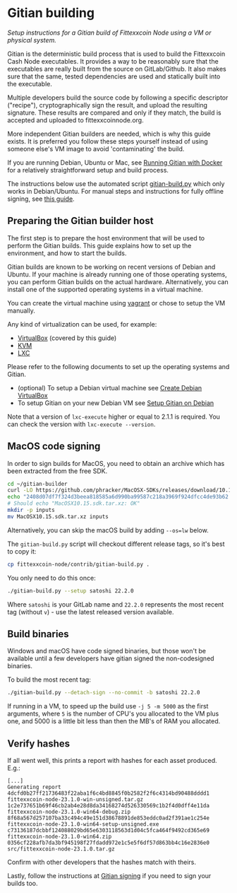 # Gitian building

*Setup instructions for a Gitian build of Fittexxcoin Node using a VM or
physical system.*

Gitian is the deterministic build process that is used to build the Fittexxcoin
Cash Node executables. It provides a way to be reasonably sure that the
executables are really built from the source on GitLab/Github. It also makes sure
that the same, tested dependencies are used and statically built into the executable.

Multiple developers build the source code by following a specific descriptor
("recipe"), cryptographically sign the result, and upload the resulting signature.
These results are compared and only if they match, the build is accepted and
uploaded to fittexxcoinnode.org.

More independent Gitian builders are needed, which is why this guide exists.
It is preferred you follow these steps yourself instead of using someone else's
VM image to avoid 'contaminating' the build.

If you are running Debian, Ubuntu or Mac, see
[Running Gitian with Docker](./gitian-building/gitian-building-docker.md)
for a relatively straightforward setup and build process.

The instructions below use the automated script [gitian-build.py](../contrib/gitian-build.py)
which only works in Debian/Ubuntu. For manual steps and instructions for fully
offline signing, see [this guide](./gitian-building/gitian-building-manual.md).

## Preparing the Gitian builder host

The first step is to prepare the host environment that will be used to perform
the Gitian builds. This guide explains how to set up the environment, and how to
start the builds.

Gitian builds are known to be working on recent versions of Debian and Ubuntu.
If your machine is already running one of those operating systems, you can
perform Gitian builds on the actual hardware.
Alternatively, you can install one of the supported operating systems in a virtual
machine.

You can create the virtual machine using [vagrant](./gitian-building/gitian-building-vagrant.md)
or chose to setup the VM manually.

Any kind of virtualization can be used, for example:

* [VirtualBox](https://www.virtualbox.org/) (covered by this guide)
* [KVM](http://www.linux-kvm.org/page/Main_Page)
* [LXC](https://linuxcontainers.org/)

Please refer to the following documents to set up the operating systems and Gitian.

* (optional) To setup a Debian virtual machine see [Create Debian VirtualBox](./gitian-building/gitian-building-create-vm-debian.md)
* To setup Gitian on your new Debian VM see [Setup Gitian on Debian](./gitian-building/gitian-building-setup-gitian-debian.md)

Note that a version of `lxc-execute` higher or equal to 2.1.1 is required.
You can check the version with `lxc-execute --version`.

## MacOS code signing

In order to sign builds for MacOS, you need to obtain an archive which has been
extracted from the free SDK.

```bash
cd ~/gitian-builder
curl -LO https://github.com/phracker/MacOSX-SDKs/releases/download/10.15/MacOSX10.15.sdk.tar.xz
echo "2408d07df7f324d3beea818585a6d990ba99587c218a3969f924dfcc4de93b62 MacOSX10.15.sdk.tar.xz" | sha256sum -c
# Should echo "MacOSX10.15.sdk.tar.xz: OK"
mkdir -p inputs
mv MacOSX10.15.sdk.tar.xz inputs
```

Alternatively, you can skip the macOS build by adding `--os=lw` below.

The `gitian-build.py` script will checkout different release tags, so it's best
to copy it:

```bash
cp fittexxcoin-node/contrib/gitian-build.py .
```

You only need to do this once:

```bash
./gitian-build.py --setup satoshi 22.2.0
```

Where `satoshi` is your GitLab name and `22.2.0` represents the most recent tag
(without `v`) - use the latest released version available.

## Build binaries

Windows and macOS have code signed binaries, but those won't be available until
a few developers have gitian signed the non-codesigned binaries.

To build the most recent tag:

```bash
./gitian-build.py --detach-sign --no-commit -b satoshi 22.2.0
```

If running in a VM, to speed up the build use `-j 5 -m 5000` as the first
arguments, where `5` is the number of CPU's you allocated to the VM plus one,
and 5000 is a little bit less than then the MB's of RAM you allocated.

## Verify hashes

If all went well, this prints a report with hashes for each asset produced.
E.g.:

```
[...]
Generating report
4dcfd0b27ff21736483f22aba1f6c4bd8845f0b2582f2f6c4314bd90488dddd1  fittexxcoin-node-23.1.0-win-unsigned.tar.gz
1c2e737651b69f46cb2ab4e28d8da34168274d526330569c1b2f4d0dff4e11da  fittexxcoin-node-23.1.0-win64-debug.zip
8f68a567d257107ba33c494c49e151d38678891de853eddc0ad2f391ae1c254e  fittexxcoin-node-23.1.0-win64-setup-unsigned.exe
c73136187dcbbf124088029bd65e6303118563d1d04c5fca464f9492cd365e69  fittexxcoin-node-23.1.0-win64.zip
0356cf228afb7da3bf945198f27fdadd972e1c5e5f6df57d863bb4c16e2836e0  src/fittexxcoin-node-23.1.0.tar.gz
```

Confirm with other developers that the hashes match with theirs.

Lastly, follow the instructions at [Gitian signing](./gitian-signing.md) if you
need to sign your builds too.
